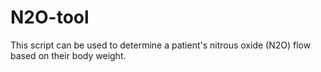 # N2O-tool

This script can be used to determine a patient's nitrous oxide (N2O) flow based on their body weight.
